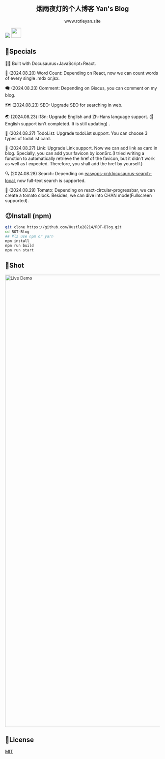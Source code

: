 <h2 align="center">
烟雨夜灯的个人博客
Yan's Blog
</h2>
<p align="center">
www.rotleyan.site
</p>
<a href="https://vercel.com/new/clone?repository-url=https://github.com/Hustle28214/ROT-Blog/tree/main&project-name=ROTblog&repo-name=ROTblog" rel="nofollow"><img src="https://vercel.com/button"></a>
<a href="https://docusaurus.io/zh-CN/" target="_blank"><img  style="height:32px" src="https://github.com/user-attachments/assets/cfb3c49a-ed7a-408f-8947-9021dc776dbc" /><a/>

## 🤔Specials

👷‍♀ Built with Docusaurus+JavaScript+React.

📝 (2024.08.20) Word Count: Depending on React, now we can count words of every single .mdx or.jsx.

🗨 (2024.08.23) Comment: Depending on Giscus, you can comment on my blog.

🗺 (2024.08.23) SEO: Upgrade SEO for searching in web.

🌏 (2024.08.23) i18n: Upgrade English and Zh-Hans language support. (🚧English support isn't completed. It is still updating) .

📂 (2024.08.27) TodoList: Upgrade todoList support. You can choose 3 types of todoList card.

🔗 (2024.08.27) Link: Upgrade Link support. Now we can add link as card in blog. Specially, you can add your favicon by iconSrc.(I tried writing a function to automatically retrieve the href of the favicon, but it didn't work as well as I expected. Therefore, you shall add the href by yourself.)

🔍 (2024.08.28) Search: Depending on [easyops-cn/docusaurus-search-local](https://github.com/easyops-cn/docusaurus-search-local), now full-text search is supported.

🍅 (2024.08.29) Tomato: Depending on react-circular-progressbar, we can create a tomato clock. Besides, we can dive into CHAN mode(Fullscreen supported). 


## 😉Install (npm)
```bash
git clone https://github.com/Hustle28214/ROT-Blog.git
cd ROT-Blog
## Plz use npm or yarn
npm install
npm run build
npm run start
```


## 📸Shot

<img width="1471" alt="Live Demo" src="https://github.com/user-attachments/assets/f59aef6b-88b9-4df0-907d-3f9efad2c1ff">

## 🧾License

[MIT](./LICENSE)
